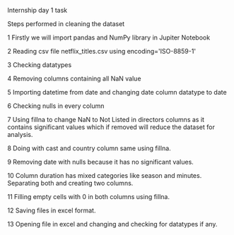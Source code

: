 Internship day 1 task

Steps performed in cleaning the dataset

1 Firstly we will import pandas and NumPy library in Jupiter Notebook

2 Reading csv file netflix_titles.csv using encoding='ISO-8859-1'

3 Checking datatypes

4 Removing columns containing all NaN value

5 Importing datetime from date and changing date column datatype to date

6 Checking nulls in every column

7 Using fillna to change NaN to Not Listed in directors columns as it contains significant values which if removed will reduce the dataset for analysis.

8 Doing with cast and country column same using fillna.

9 Removing date with nulls because it has no significant values.

10 Column duration has mixed categories like season and minutes. Separating both and creating two columns.

11 Filling empty cells with 0 in both columns using fillna.

12 Saving files in excel format.

13 Opening file in excel and changing and checking for datatypes if any.
